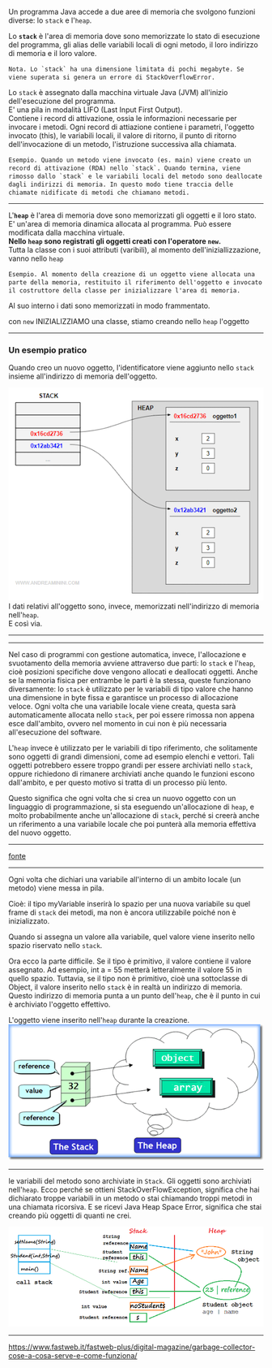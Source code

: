Un programma Java accede a due aree di memoria che svolgono funzioni diverse: lo `stack` e l'`heap`.

Lo **`stack`** è l'area di memoria dove sono memorizzate lo stato di esecuzione del programma, gli alias delle variabili locali di ogni metodo, il loro indirizzo di memoria e il loro valore. 

    Nota. Lo `stack` ha una dimensione limitata di pochi megabyte. Se viene superata si genera un errore di StackOverflowError.

Lo `stack` è assegnato dalla macchina virtuale Java (JVM) all'inizio dell'esecuzione del programma.  
E' una pila in modalità LIFO (Last Input First Output).  
Contiene i record di attivazione, ossia le informazioni necessarie per invocare i metodi. Ogni record di attiazione contiene i parametri, l'oggetto invocato (this), le variabili locali, il valore di ritorno, il punto di ritorno dell'invocazione di un metodo, l'istruzione successiva alla chiamata.  

    Esempio. Quando un metodo viene invocato (es. main) viene creato un record di attivazione (RDA) nello `stack`. Quando termina, viene rimosso dallo `stack` e le variabili locali del metodo sono deallocate dagli indirizzi di memoria. In questo modo tiene traccia delle chiamate nidificate di metodi che chiamano metodi.

---
L'**`heap`** è l'area di memoria dove sono memorizzati gli oggetti e il loro stato.  
E' un'area di memoria dinamica allocata al programma. Può essere modificata dalla macchina virtuale.  
**Nello `heap` sono registrati gli oggetti creati con l'operatore `new`.**  
Tutta la classe con i suoi attributi (varibili), al momento dell'iniziallizzazione, vanno nello `heap`  
 
    Esempio. Al momento della creazione di un oggetto viene allocata una parte della memoria, restituito il riferimento dell'oggetto e invocato il costruttore della classe per inizializzare l'area di memoria.

Al suo interno i dati sono memorizzati in modo frammentato.  

con `new` INIZIALIZZIAMO una classe, stiamo creando nello `heap` l'oggetto

---
### Un esempio pratico
Quando creo un nuovo oggetto, l'identificatore viene aggiunto nello `stack` insieme all'indirizzo di memoria dell'oggetto.

![differenza-stack-heap-java](./asset/differenza-stack-heap-java.gif)
I dati relativi all'oggetto sono, invece, memorizzati nell'indirizzo di memoria nell'`heap`.  
E così via.

---
---
Nel caso di programmi con gestione automatica, invece, l'allocazione e svuotamento della memoria avviene attraverso due parti: lo `stack` e l'`heap`, cioè posizioni specifiche dove vengono allocati e deallocati oggetti. Anche se la memoria fisica per entrambe le parti è la stessa, queste funzionano diversamente: lo `stack` è utilizzato per le variabili di tipo valore che hanno una dimensione in byte fissa e garantisce un processo di allocazione veloce. Ogni volta che una variabile locale viene creata, questa sarà automaticamente allocata nello `stack`, per poi essere rimossa non appena esce dall'ambito, ovvero nel momento in cui non è più necessaria all'esecuzione del software.

L'`heap` invece è utilizzato per le variabili di tipo riferimento, che solitamente sono oggetti di grandi dimensioni, come ad esempio elenchi e vettori. Tali oggetti potrebbero essere troppo grandi per essere archiviati nello `stack`, oppure richiedono di rimanere archiviati anche quando le funzioni escono dall'ambito, e per questo motivo si tratta di un processo più lento.

Questo significa che ogni volta che si crea un nuovo oggetto con un linguaggio di programmazione, si sta eseguendo un'allocazione di `heap`, e molto probabilmente anche un'allocazione di `stack`, perché si creerà anche un riferimento a una variabile locale che poi punterà alla memoria effettiva del nuovo oggetto.

---
[fonte](https://www.andreaminini.com/java/stack-e-heap-in-java)

---
Ogni volta che dichiari una variabile all'interno di un ambito locale (un metodo) viene messa in pila.

Cioè: il tipo myVariable inserirà lo spazio per una nuova variabile su quel frame di `stack` dei metodi, ma non è ancora utilizzabile poiché non è inizializzato.

Quando si assegna un valore alla variabile, quel valore viene inserito nello spazio riservato nello `stack`.

Ora ecco la parte difficile. Se il tipo è primitivo, il valore contiene il valore assegnato. Ad esempio, int a = 55 metterà letteralmente il valore 55 in quello spazio.
Tuttavia, se il tipo non è primitivo, cioè una sottoclasse di Object, il valore inserito nello `stack` è in realtà un indirizzo di memoria. Questo indirizzo di memoria punta a un punto dell'`heap`, che è il punto in cui è archiviato l'oggetto effettivo.

L'oggetto viene inserito nell'`heap` durante la creazione.
![stack `heap` semplice](./asset/stack%20heap%20semplice.gif)

---
le variabili del metodo sono archiviate in `Stack`. Gli oggetti sono archiviati nell'`heap`. Ecco perché se ottieni StackOverFlowException, significa che hai dichiarato troppe variabili in un metodo o stai chiamando troppi metodi in una chiamata ricorsiva. E se ricevi Java Heap Space Error, significa che stai creando più oggetti di quanti ne crei.

![Stack e Heap](./asset/Stack%20e%20Heap.png)

---
https://www.fastweb.it/fastweb-plus/digital-magazine/garbage-collector-cose-a-cosa-serve-e-come-funziona/
